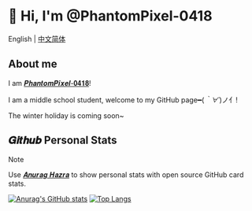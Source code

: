 # 👋 Hi, I'm @PhantomPixel-0418

English | [中文简体](/README.md)

## About me

I am [𝑷𝒉𝒂𝒏𝒕𝒐𝒎𝑷𝒊𝒙𝒆𝒍-𝟎𝟒𝟏𝟖](https://github.com/PhantomPixel-0418)!

I am a middle school student, welcome to my GitHub page━(*｀∀´*)ノ亻!

The winter holiday is coming soon~

## 𝑮𝒊𝒕𝒉𝒖𝒃 Personal Stats

> [!Note]
> Use [𝑨𝒏𝒖𝒓𝒂𝒈 𝑯𝒂𝒛𝒓𝒂](https://github.com/anuraghazra/github-readme-stats) to show personal stats with open source GitHub card stats.

[![Anurag's GitHub stats](https://github-readme-stats.vercel.app/api?username=anuraghazra&show_icons=true&locale=en)](https://github.com/anuraghazra/github-readme-stats)
[![Top Langs](https://github-readme-stats.vercel.app/api/top-langs/?username=anuraghazra&layout=compact&locale=en)](https://github.com/anuraghazra/github-readme-stats)

